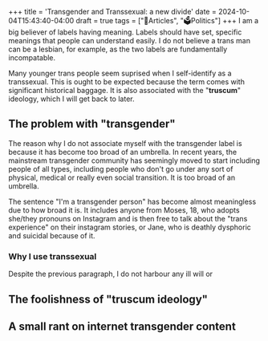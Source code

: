 +++
title = 'Transgender and Transsexual: a new divide'
date = 2024-10-04T15:43:40-04:00
draft = true
tags = ["🚆Articles", "🗳️Politics"]
+++
I am a big believer of labels having meaning. Labels should have set, specific meanings that people can understand easily. I do not believe a trans man can be a lesbian, for example, as the two labels are fundamentally incompatable. 

Many younger trans people seem suprised when I self-identify as a transsexual. This is ought to be expected because the term comes with significant historical baggage. It is also associated with the "**truscum**" ideology, which I will get back to later.

## The problem with "transgender"
The reason why I do not associate myself with the transgender label is because it has become too broad of an umbrella. In recent years, the mainstream transgender community has seemingly moved to start including people of all types, including people who don't go under any sort of physical, medical or really even social transition. It is too broad of an umbrella. 

The sentence "I'm a transgender person" has become almost meaningless due to how broad it is. It includes anyone from Moses, 18, who adopts she/they pronouns on Instagram and is then free to talk about the "trans experience" on their instagram stories, or Jane, who is deathly dysphoric and suicidal because of it. 

### Why I use transsexual
Despite the previous paragraph, I do not harbour any ill will or 

## The foolishness of "truscum ideology"

## A small rant on internet transgender content